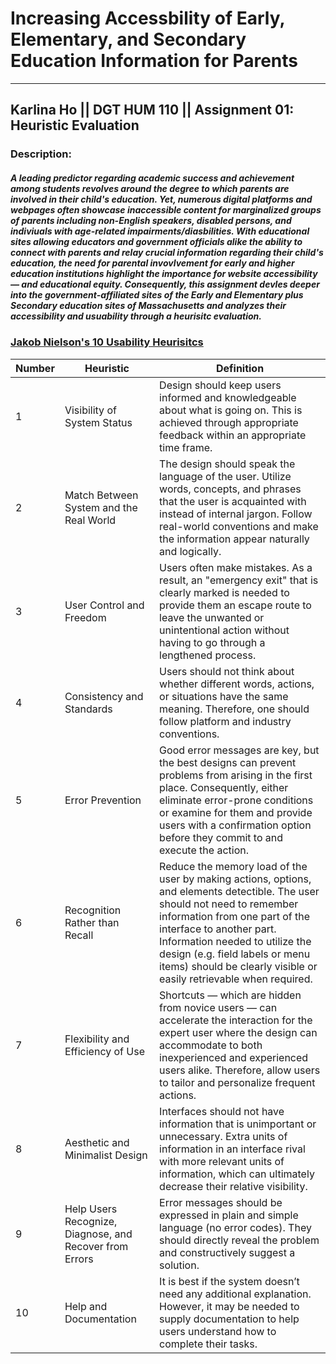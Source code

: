 # Increasing Accessbility of Early, Elementary, and Secondary Education Information for Parents 

--------

## Karlina Ho || DGT HUM 110 || Assignment 01: Heuristic Evaluation

### Description: 
##### A leading predictor regarding academic success and achievement among students revolves around the degree to which parents are involved in their child's education. Yet, numerous digital platforms and webpages often showcase inaccessible content for marginalized groups of parents including non-English speakers, disabled persons, and indiviuals with age-related impairments/diasbilities. With educational sites allowing educators and government officials alike the ability to connect with parents and relay crucial information regarding their child's education, the need for parental invovlvement for early and higher education institutions highlight the importance for website accessibility— and educational equity. Consequently, this assignment devles deeper into the government-affiliated sites of the Early and Elementary plus Secondary education sites of Massachusetts and analyzes their accessibility and usuability through a heurisitc evaluation. 

### [Jakob Nielson's 10 Usability Heurisitcs](https://www.nngroup.com/articles/ten-usability-heuristics/)
|Number|Heuristic|Definition|
|---|---|---|
|1|Visibility of System Status|Design should keep users informed and knowledgeable about what is going on. This is achieved through appropriate feedback within an appropriate time frame.|
|2|Match Between System and the Real World|The design should speak the language of the user. Utilize words, concepts, and phrases that the user is acquainted with instead of internal jargon. Follow real-world conventions and make the information appear naturally and logically.|
|3|User Control and Freedom|Users often make mistakes. As a result, an "emergency exit" that is clearly marked is needed to provide them an escape route to leave the unwanted or unintentional action without having to go through a lengthened process.|
|4|Consistency and Standards|Users should not think about whether different words, actions, or situations have the same meaning. Therefore, one should follow platform and industry conventions.|
|5|Error Prevention|Good error messages are key, but the best designs can prevent problems from arising in the first place. Consequently, either eliminate error-prone conditions or examine for them and provide users with a confirmation option before they commit to and execute the action.|
|6|Recognition Rather than Recall|Reduce the memory load of the user by making actions, options, and elements detectible. The user should not need to remember information from one part of the interface to another part. Information needed to utilize the design (e.g. field labels or menu items) should be clearly visible or easily retrievable when required.|
|7|Flexibility and Efficiency of Use|Shortcuts — which are hidden from novice users — can accelerate the interaction for the expert user where the design can accommodate to both inexperienced and experienced users alike. Therefore, allow users to tailor and personalize frequent actions.|
|8|Aesthetic and Minimalist Design|Interfaces should not have information that is unimportant or unnecessary. Extra units of information in an interface rival with more relevant units of information, which can ultimately decrease their relative visibility.|
|9|Help Users Recognize, Diagnose, and Recover from Errors|Error messages should be expressed in plain and simple language (no error codes). They should directly reveal the problem and constructively suggest a solution.|
|10|Help and Documentation|It is best if the system doesn’t need any additional explanation. However, it may be needed to supply documentation to help users understand how to complete their tasks.|





